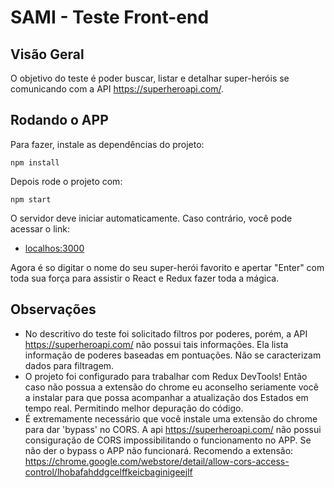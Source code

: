 # SAMI - Teste Front-end

## Visão Geral

O objetivo do teste é poder buscar, listar e detalhar super-heróis se comunicando com a API https://superheroapi.com/.

## Rodando o APP

Para fazer, instale as dependências do projeto:
```
npm install
```

Depois rode o projeto com:
```
npm start
```

O servidor deve iniciar automaticamente. Caso contrário, você pode acessar o link:
- [localhos:3000](http://localhost:3000)

Agora é so digitar o nome do seu super-herói favorito e apertar "Enter" com toda sua força para assistir o React e Redux fazer toda a mágica.

## Observações

* No descritivo do teste foi solicitado filtros por poderes, porém, a API https://superheroapi.com/ não possui tais informações. Ela lista informação de poderes baseadas em pontuações. Não se caracterizam dados para filtragem.
* O projeto foi configurado para trabalhar com Redux DevTools! Então caso não possua a extensão do chrome eu aconselho seriamente você a instalar para que possa acompanhar a atualização dos Estados em tempo real. Permitindo melhor depuração do código.
* É extremamente necessário que você instale uma extensão do chrome para dar 'bypass' no CORS. A api https://superheroapi.com/ não possui consiguração de CORS impossibilitando o funcionamento no APP. Se não der o bypass o APP não funcionará. Recomendo a extensão: https://chrome.google.com/webstore/detail/allow-cors-access-control/lhobafahddgcelffkeicbaginigeejlf
